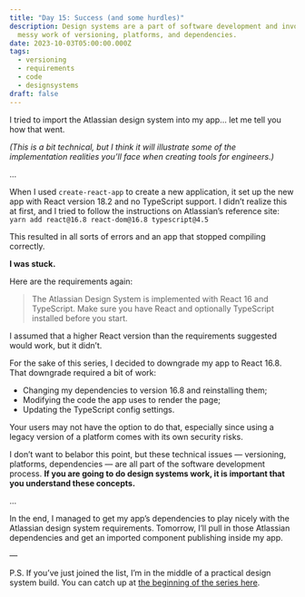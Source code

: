 ```yaml
---
title: "Day 15: Success (and some hurdles)"
description: Design systems are a part of software development and involve the
  messy work of versioning, platforms, and dependencies.
date: 2023-10-03T05:00:00.000Z
tags:
  - versioning
  - requirements
  - code
  - designsystems
draft: false
---
```

I tried to import the Atlassian design system into my app… let me tell you how that went.

*(This is a bit technical, but I think it will illustrate some of the implementation realities you’ll face when creating tools for engineers.)*

…

When I used `create-react-app` to create a new application, it set up the new app with React version 18.2 and no TypeScript support. I didn’t realize this at first, and I tried to follow the instructions on Atlassian’s reference site: `yarn add react@16.8 react-dom@16.8 typescript@4.5`

This resulted in all sorts of errors and an app that stopped compiling correctly. 

**I was stuck.**

Here are the requirements again:

> The Atlassian Design System is implemented with React 16 and TypeScript. Make sure you have React and optionally TypeScript installed before you start.
> 

I assumed that a higher React version than the requirements suggested would work, but it didn’t. 

For the sake of this series, I decided to downgrade my app to React 16.8. That downgrade required a bit of work: 

- Changing my dependencies to version 16.8 and reinstalling them;
- Modifying the code the app uses to render the page;
- Updating the TypeScript config settings.

Your users may not have the option to do that, especially since using a legacy version of a platform comes with its own security risks.

I don’t want to belabor this point, but these technical issues — versioning, platforms, dependencies — are all part of the software development process. **If you are going to do design systems work, it is important that you understand these concepts.**

…

In the end, I managed to get my app’s dependencies to play nicely with the Atlassian design system requirements. Tomorrow, I’ll pull in those Atlassian dependencies and get an imported component publishing inside my app.

—

P.S. If you’ve just joined the list, I’m in the middle of a practical design system build. You can catch up at [the beginning of the series here](https://practicaldesignsystems.com/daily/let-s-build-a-design-system/).